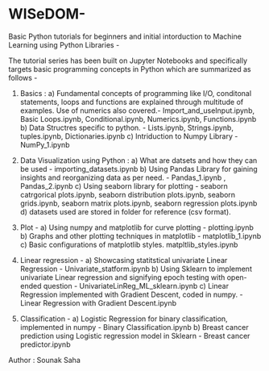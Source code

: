 # WISeDOM-
Basic Python tutorials for beginners and initial intorduction to Machine Learning using Python Libraries - 

The tutorial series has been built on Jupyter Notebooks and specifically targets basic programming concepts in Python which are summarized as follows - 
1. Basics :
    a) Fundamental concepts of programming like I/O, conditonal statements, loops and functions are explained through multitude of examples. Use of numerics also covered.- Import_and_useInput.ipynb, Basic Loops.ipynb, Conditional.ipynb, Numerics.ipynb, Functions.ipynb
    b) Data Structres specific to python. - Lists.ipynb, Strings.ipynb, tuples.ipynb, Dictionaries.ipynb
    c) Intriduction to Numpy Library  - NumPy_1.ipynb

2. Data Visualization using Python :
   a) What are datsets and how they can be used - importing_datasets.ipynb
   b) Using Pandas Library for gaining insights and reorganizing data as per need. - Pandas_1.ipynb , Pandas_2.ipynb
   c) Using seaborn library for plotting - seaborn catrgorical plots.ipynb, seaborn distribution plots.ipynb, seaborn grids.ipynb, seaborn matrix plots.ipynb, seaborn regression plots.ipynb
   d) datasets used are stored in folder for reference (csv format).

3. Plot - 
   a) Using numpy and matplotlib for curve plotting - plotting.ipynb
   b) Graphs and other plotting techniques in matplotlib - matplotlib_1.ipynb
   c) Basic configurations of matplotlib styles. matpltlib_styles.ipynb
   
4. Linear regression - 
   a) Showcasing statitstical univariate Linear Regression - Univariate_statform.ipynb
   b) Using Sklearn to implement univariate Linear regression and signifying epoch testing with open-ended question - UnivariateLinReg_ML_sklearn.ipynb
   c) Linear Regression implemented with Gradient Descent, coded in numpy. - Linear Regression with Gradient Descent.ipynb

5. Classification - 
   a) Logistic Regression for binary classification, implemented in numpy - Binary Classification.ipynb
   b) Breast cancer prediction using Logistic regression model in Sklearn - Breast cancer predictor.ipynb
   

Author : Sounak Saha
